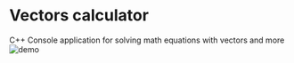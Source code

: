 # Vectors calculator
C++ Console application for solving math equations with vectors and more
![demo](https://i.imgur.com/eqkiIVt.gif)
